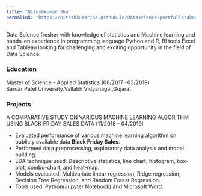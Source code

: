 ```yaml
---
title: "Niteshkumar Jha"
permalink: "https://niteshkumarjha.github.io/datascience-portfolio/about"
---
```


Data Science fresher with knowledge of statistics and Machine learning and hands-on experience in programming language Python and R, BI tools Excel and Tableau looking for challenging and exciting opportunity in the field of Data Science.

### Education
Master of Science - Applied Statistics (08/2017 -03/2019)<br>
Sardar Patel University,Vallabh Vidyanagar,Gujarat

### Projects
A COMPARATIVE STUDY ON VARIOUS MACHINE LEARNING ALGORITHM USING BLACK FRIDAY SALES DATA (11/2018 - 04/2019) 

 - Evaluated performance of various machine learning algorithm on publicly available data **Black Friday Sales**. 
 - Performed data preprocessing, exploratory data analysis and model building. 
 - EDA technique used: Descriptive statistics, line chart, histogram, box-plot, combo-chart, and heat-map. 
 - Models evaluated: Multivariate linear regression, Ridge regression, Decision Tree Regression, and Random Forest Regression. 
 - Tools used: Python(Jupyter Notebook) and Microsoft Word.